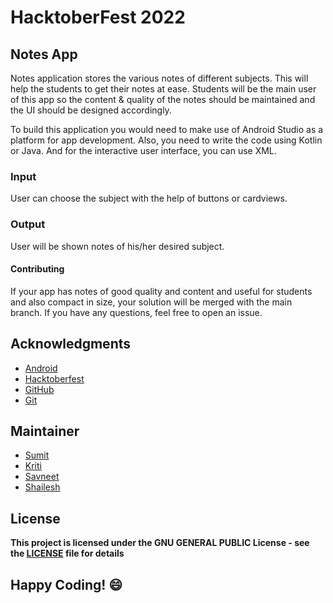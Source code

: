 
# HacktoberFest 2022
## Notes App

Notes application stores the various notes of different subjects. This will help the students to get their notes at ease. Students will be the main user of this app so the content & quality of the notes should be maintained and the UI should be designed accordingly.

To build this application you would need to make use of Android Studio as a platform for app development. Also, you need to write the code using Kotlin or Java. And for the interactive user interface, you can use XML.

### Input
User can choose the subject with the help of buttons or cardviews.

### Output
User will be shown notes of his/her desired subject.

#### Contributing
If your app has notes of good quality and content and useful for students and also compact in size, your solution will be merged with the main branch. If you have any questions, feel free to open an issue.

## Acknowledgments
- [Android](https://developer.android.com/docs)
- [Hacktoberfest](https://hacktoberfest.digitalocean.com/)
- [GitHub](https://github.com)
- [Git](https://git-scm.com/)

## Maintainer
- [Sumit](https://github.com/isumitmalhotra)
- [Kriti](https://github.com/kritigupta45)
- [Savneet](https://github.com/savneetkaur03)
- [Shailesh](https://github.com/ShaileshKumar007)

## License
**This project is licensed under the GNU GENERAL PUBLIC License - see the [LICENSE](../../LICENSE) file for details**


## Happy Coding! :smile:




